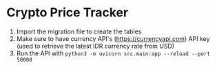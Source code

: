 # Crypto Price Tracker

1. Import the migration file to create the tables
2. Make sure to have currency API's (https://currencyapi.com) API key (used to retrieve the latest IDR currency rate from USD)
3. Run the API with `python3 -m uvicorn src.main:app --reload --port 50000`
